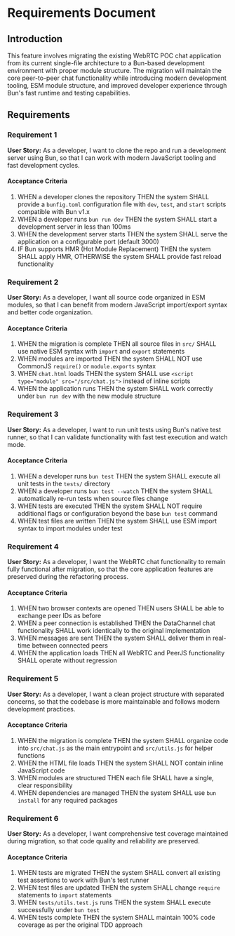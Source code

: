 # Requirements Document

## Introduction

This feature involves migrating the existing WebRTC POC chat application from its current single-file architecture to a Bun-based development environment with proper module structure. The migration will maintain the core peer-to-peer chat functionality while introducing modern development tooling, ESM module structure, and improved developer experience through Bun's fast runtime and testing capabilities.

## Requirements

### Requirement 1

**User Story:** As a developer, I want to clone the repo and run a development server using Bun, so that I can work with modern JavaScript tooling and fast development cycles.

#### Acceptance Criteria

1. WHEN a developer clones the repository THEN the system SHALL provide a `bunfig.toml` configuration file with `dev`, `test`, and `start` scripts compatible with Bun v1.x
2. WHEN a developer runs `bun run dev` THEN the system SHALL start a development server in less than 100ms
3. WHEN the development server starts THEN the system SHALL serve the application on a configurable port (default 3000)
4. IF Bun supports HMR (Hot Module Replacement) THEN the system SHALL apply HMR, OTHERWISE the system SHALL provide fast reload functionality

### Requirement 2

**User Story:** As a developer, I want all source code organized in ESM modules, so that I can benefit from modern JavaScript import/export syntax and better code organization.

#### Acceptance Criteria

1. WHEN the migration is complete THEN all source files in `src/` SHALL use native ESM syntax with `import` and `export` statements
2. WHEN modules are imported THEN the system SHALL NOT use CommonJS `require()` or `module.exports` syntax
3. WHEN `chat.html` loads THEN the system SHALL use `<script type="module" src="/src/chat.js">` instead of inline scripts
4. WHEN the application runs THEN the system SHALL work correctly under `bun run dev` with the new module structure

### Requirement 3

**User Story:** As a developer, I want to run unit tests using Bun's native test runner, so that I can validate functionality with fast test execution and watch mode.

#### Acceptance Criteria

1. WHEN a developer runs `bun test` THEN the system SHALL execute all unit tests in the `tests/` directory
2. WHEN a developer runs `bun test --watch` THEN the system SHALL automatically re-run tests when source files change
3. WHEN tests are executed THEN the system SHALL NOT require additional flags or configuration beyond the base `bun test` command
4. WHEN test files are written THEN the system SHALL use ESM import syntax to import modules under test

### Requirement 4

**User Story:** As a developer, I want the WebRTC chat functionality to remain fully functional after migration, so that the core application features are preserved during the refactoring process.

#### Acceptance Criteria

1. WHEN two browser contexts are opened THEN users SHALL be able to exchange peer IDs as before
2. WHEN a peer connection is established THEN the DataChannel chat functionality SHALL work identically to the original implementation
3. WHEN messages are sent THEN the system SHALL deliver them in real-time between connected peers
4. WHEN the application loads THEN all WebRTC and PeerJS functionality SHALL operate without regression

### Requirement 5

**User Story:** As a developer, I want a clean project structure with separated concerns, so that the codebase is more maintainable and follows modern development practices.

#### Acceptance Criteria

1. WHEN the migration is complete THEN the system SHALL organize code into `src/chat.js` as the main entrypoint and `src/utils.js` for helper functions
2. WHEN the HTML file loads THEN the system SHALL NOT contain inline JavaScript code
3. WHEN modules are structured THEN each file SHALL have a single, clear responsibility
4. WHEN dependencies are managed THEN the system SHALL use `bun install` for any required packages

### Requirement 6

**User Story:** As a developer, I want comprehensive test coverage maintained during migration, so that code quality and reliability are preserved.

#### Acceptance Criteria

1. WHEN tests are migrated THEN the system SHALL convert all existing test assertions to work with Bun's test runner
2. WHEN test files are updated THEN the system SHALL change `require` statements to `import` statements
3. WHEN `tests/utils.test.js` runs THEN the system SHALL execute successfully under `bun test`
4. WHEN tests complete THEN the system SHALL maintain 100% code coverage as per the original TDD approach
